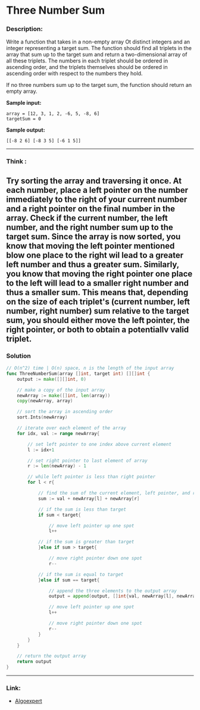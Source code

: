 # Three Number Sum

### Description:  
Write a function that takes in a non-empty array Ot distinct integers and an integer
representing a target sum. The function should find all triplets in the array that
sum up to the target sum and return a two-dimensional array of all these triplets.
The numbers in each triplet should be ordered in ascending order, and the triplets
themselves should be ordered in ascending order with respect to the numbers
they hold.

If no three numbers sum up to the target sum, the function should return an
empty array.

**Sample input:**  
```
array = [12, 3, 1, 2, -6, 5, -8, 6]
targetSum = 0
```

**Sample output:**  
```
[[-8 2 6] [-8 3 5] [-6 1 5]]
```
---
### Think :
Try sorting the array and traversing it once. At each number, place a left
pointer on the number immediately to the right of your current number
and a right pointer on the final number in the array. Check if the current
number, the left number, and the right number sum up to the target sum.
Since the array is now sorted, you know that moving the left
pointer mentioned blow one place to the right wil lead to a greater
left number and thus a greater sum. Similarly, you know that moving the
right pointer one place to the left will lead to a smaller right number and
thus a smaller sum. This means that, depending on the size of each triplet's
(current number, left number, right number) sum relative to the target
sum, you should either move the left pointer, the right pointer, or both to
obtain a potentiallv valid triplet.
---
### Solution
```go
// O(n^2) time | O(n) space, n is the length of the input array
func ThreeNumberSum(array []int, target int) [][]int {
	output := make([][]int, 0)

	// make a copy of the input array
	newArray := make([]int, len(array))
	copy(newArray, array)

	// sort the array in ascending order
	sort.Ints(newArray)

	// iterate over each element of the array
	for idx, val := range newArray{

		// set left pointer to one index above current element
		l := idx+1

		// set right pointer to last element of array
		r := len(newArray) - 1

		// while left pointer is less than right pointer
		for l < r{

			// find the sum of the current element, left pointer, and right pointer
			sum := val + newArray[l] + newArray[r]

			// if the sum is less than target
			if sum < target{

				// move left pointer up one spot
				l++

			// if the sum is greater than target
			}else if sum > target{

				// move right pointer down one spot
				r--

			// if the sum is equal to target
			}else if sum == target{

				// append the three elements to the output array
				output = append(output, []int{val, newArray[l], newArray[r]}) 

				// move left pointer up one spot
				l++

				// move right pointer down one spot
				r--
			}
		}
	}

	// return the output array
	return output
}
```




---

### Link:
- [Algoexpert](https://www.algoexpert.io/questions/three-number-sum)